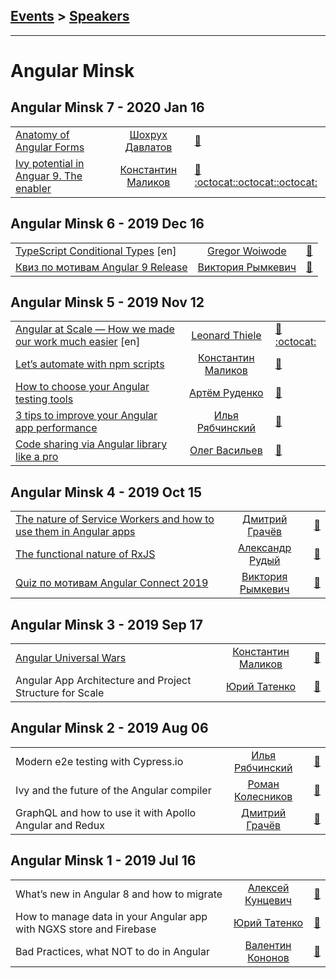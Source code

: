 ## [Events](../README.md) > [Speakers](../speakers.md)
---

# Angular Minsk

## Angular Minsk 7 - 2020 Jan 16 
| | | |
| --- | :---: | --- |
| [Anatomy of Angular Forms](https://www.youtube.com/watch?v=ldg7W0pmv2U)  |  [Шохрух Давлатов](../../speakers/Шохрух%20Давлатов.md)  | [:notebook:](https://drive.google.com/file/d/17MlyuJCIEJ8y-OIqfyGrSdyk8xSlr_Eo/view)   |
| [Ivy potential in Anguar 9. The enabler](https://www.youtube.com/watch?v=aNcAqun3NAo)  |  [Константин Маликов](../../speakers/Константин%20Маликов.md)  | [:notebook:](https://slides.com/kostyamalikov/angular-future-with-ivy#/) [:octocat:](https://github.com/malikov917/solo-component-bundle,https://github.com/malikov917/angular-elements-presentation,https://github.com/malikov917/ivy-lazy-loaded-component)[:octocat:](https://github.com/malikov917/solo-component-bundle,https://github.com/malikov917/angular-elements-presentation,https://github.com/malikov917/ivy-lazy-loaded-component)[:octocat:](https://github.com/malikov917/solo-component-bundle,https://github.com/malikov917/angular-elements-presentation,https://github.com/malikov917/ivy-lazy-loaded-component)  |
## Angular Minsk 6 - 2019 Dec 16 
| | | |
| --- | :---: | --- |
| [TypeScript Conditional Types](https://www.youtube.com/watch?v=WVdpv4n1jdc) [en] |  [Gregor Woiwode](../../speakers/Gregor%20Woiwode.md)  | [:notebook:](https://speakerdeck.com/gregonnet/minsk-19-12-16)   |
| [Квиз по мотивам Angular 9 Release](https://www.youtube.com/watch?v=0MwzQRSRTvU)  |  [Виктория Рымкевич](../../speakers/Виктория%20Рымкевич.md)  | [:notebook:](https://docs.google.com/presentation/d/109d-TPglwRAFBCw-zUCa0ZSoKIaQpvQ0A7worwHb9FI/edit#slide=id.p)   |
## Angular Minsk 5 - 2019 Nov 12 
| | | |
| --- | :---: | --- |
| [Angular at Scale — How we made our work much easier](https://www.youtube.com/watch?v=jSrUykMIEYg) [en] |  [Leonard Thiele](../../speakers/Leonard%20Thiele.md)  | [:notebook:](https://drive.google.com/file/d/1p7aNlV3fO-PlMUwT_Jq3U7OidjnrCg16/view) [:octocat:](https://github.com/eon-com/TypeScript-Snippets)  |
| [Let’s automate with npm scripts](https://www.youtube.com/watch?v=3EXMW5565IY)  |  [Константин Маликов](../../speakers/Константин%20Маликов.md)  | [:notebook:](https://drive.google.com/file/d/1kUaY1DrJdK50ZbjQ0RZ5hlG58Lh7pXmA/view)   |
| [How to choose your Angular testing tools](https://www.youtube.com/watch?v=9A84MxUNqfA)  |  [Артём Руденко](../../speakers/Артём%20Руденко.md)  | [:notebook:](https://drive.google.com/file/d/1vR3ae4lv94UaJRtb5NsyQGGJIvO2lYyj/view)   |
| [3 tips to improve your Angular app performance](https://www.youtube.com/watch?v=u_QoSSef2xE)  |  [Илья Рябчинский](../../speakers/Илья%20Рябчинский.md)  | [:notebook:](https://drive.google.com/file/d/16238cX2EFFacaDwfQ4GN70VmP_-TvoM8/view)   |
| [Code sharing via Angular library like a pro](https://www.youtube.com/watch?v=7R5NFXvswFk)  |  [Олег Васильев](../../speakers/Олег%20Васильев.md)  | [:notebook:](https://slides.com/olegvasilyev/angular-library)   |
## Angular Minsk 4 - 2019 Oct 15 
| | | |
| --- | :---: | --- |
| [The nature of Service Workers and how to use them in Angular apps](https://youtu.be/lcagPZcPq38)  |  [Дмитрий Грачёв](../../speakers/Дмитрий%20Грачёв.md)  | [:notebook:](https://docs.google.com/presentation/d/1mQLmHTkVzmYTkLW2s65yv75rSzkKTUFZE6ExECFZM9g)   |
| [The functional nature of RxJS](https://youtu.be/qOl8WKpdRlI)  |  [Александр Рудый](../../speakers/Александр%20Рудый.md)  | [:notebook:](https://docs.google.com/presentation/d/1rf8HuV3TCRvVp4ZRr2IHc6T6HpPkWVAiYvNj-EPn-3Q)   |
| [Quiz по мотивам Angular Connect 2019](https://youtu.be/dZuLBjFu2Is)  |  [Виктория Рымкевич](../../speakers/Виктория%20Рымкевич.md)  | [:notebook:](https://docs.google.com/presentation/d/1BYCr0scLL_uuuJgJQzYLxSQHn07tbAswqPTXspoMojg)   |
## Angular Minsk 3 - 2019 Sep 17 
| | | |
| --- | :---: | --- |
| [Angular Universal Wars](https://www.youtube.com/watch?v=GAKsNdK8Q9Q)  |  [Константин Маликов](../../speakers/Константин%20Маликов.md)  | [:notebook:](https://drive.google.com/file/d/1LUixBgI6Q_syLBsdqMC5GZPtrZc1C6dn)   |
| Angular App Architecture and Project Structure for Scale  |  [Юрий Татенко](../../speakers/Юрий%20Татенко.md)  | [:notebook:](https://docs.google.com/presentation/d/1Ar5kQ2zT-Sn6N6UlRbIoN1Kh15OEK60g-tZFsX4PXRQ)   |
## Angular Minsk 2 - 2019 Aug 06 
| | | |
| --- | :---: | --- |
| Modern e2e testing with Cypress.io  |  [Илья Рябчинский](../../speakers/Илья%20Рябчинский.md)  | [:notebook:](https://ilyaryabchinski.github.io/cypress-talk/)   |
| Ivy and the future of the Angular compiler  |  [Роман Колесников](../../speakers/Роман%20Колесников.md)  | [:notebook:](https://docs.google.com/presentation/d/1uuCTnlr5a1V-E7htuqBlRwEY826RnS67fkqNKjT6B1k/edit?usp=sharing)   |
| GraphQL and how to use it with Apollo Angular and Redux  |  [Дмитрий Грачёв](../../speakers/Дмитрий%20Грачёв.md)  | [:notebook:](https://docs.google.com/presentation/d/17jWAk3wIWgpGibr5j8TX9vSGZZvsA32zVPZujv4rooM/edit)   |
## Angular Minsk 1 - 2019 Jul 16 
| | | |
| --- | :---: | --- |
| What’s new in Angular 8 and how to migrate  |  [Алексей Кунцевич](../../speakers/Алексей%20Кунцевич.md)  | [:notebook:](https://kuncevic.github.io/presentations/what-is-new-in-angular-8-and-how-to-migrate.html#/intro)   |
| How to manage data in your Angular app with NGXS store and Firebase  |  [Юрий Татенко](../../speakers/Юрий%20Татенко.md)  | [:notebook:](https://docs.google.com/presentation/d/1_wemiuaAQhx6je3Zkk0XppLN0rqj8jdjutLiKfGzbf8/edit?usp=sharing)   |
| Bad Practices, what NOT to do in Angular  |  [Валентин Кононов](../../speakers/Валентин%20Кононов.md)  | [:notebook:](https://slides.com/valentinkononov/angular-bad-practices)   |
